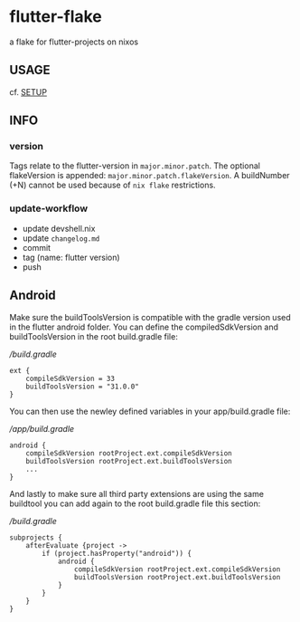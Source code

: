 # flutter-flake
a flake for flutter-projects on nixos

## USAGE
cf. [SETUP](./template/README.org)

## INFO

### version
Tags relate to the flutter-version in `major.minor.patch`.
The optional flakeVersion is appended: `major.minor.patch.flakeVersion`.
A buildNumber (+N) cannot be used because of `nix flake` restrictions.

### update-workflow
- update devshell.nix
- update `changelog.md`
- commit
- tag (name: flutter version)
- push

## Android
Make sure the buildToolsVersion is compatible with the gradle version used in the flutter android folder. You can define the compiledSdkVersion and buildToolsVersion in the root build.gradle file:

*/build.gradle*
```
ext {
    compileSdkVersion = 33
    buildToolsVersion = "31.0.0"
}
```

You can then use the newley defined variables in your app/build.gradle file:

*/app/build.gradle*
```
android {
    compileSdkVersion rootProject.ext.compileSdkVersion
    buildToolsVersion rootProject.ext.buildToolsVersion
    ...
}
```

And lastly to make sure all third party extensions are using the same buildtool you can add again to the root build.gradle file this section:

*/build.gradle*
```
subprojects {
    afterEvaluate {project ->
        if (project.hasProperty("android")) {
            android {
                compileSdkVersion rootProject.ext.compileSdkVersion
                buildToolsVersion rootProject.ext.buildToolsVersion
            }
        }
    }
}
```
